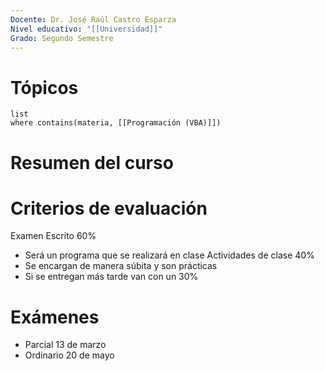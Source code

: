 ```yaml
---
Docente: Dr. José Raúl Castro Esparza
Nivel educativo: "[[Universidad]]"
Grado: Segundo Semestre
---
```

# Tópicos 
```dataview
list 
where contains(materia, [[Programación (VBA)]])
```
# Resumen del curso 
# Criterios de evaluación 
Examen Escrito 60%
- Será un programa que se realizará en clase 
Actividades de clase 40%
- Se encargan de manera súbita y son prácticas 
- Si se entregan más tarde van con un 30%

# Exámenes 
- Parcial 13 de marzo 
- Ordinario 20 de mayo 